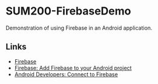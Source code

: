 # SUM200-FirebaseDemo

Demonstration of using Firebase in an Android application.

## Links

- [Firebase](https://firebase.google.com/)
- [Firebase: Add Firebase to your Android project](https://firebase.google.com/docs/android/setup)
- [Android Developers: Connect to Firebase](https://developer.android.com/studio/write/firebase)
